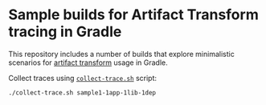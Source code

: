 # Sample builds for Artifact Transform tracing in Gradle

This repository includes a number of builds that explore minimalistic scenarios for [artifact transform](https://docs.gradle.org/current/userguide/artifact_transforms.html) usage in Gradle.

Collect traces using [`collect-trace.sh`](./collect-trace.sh) script:

```bash
./collect-trace.sh sample1-1app-1lib-1dep
```